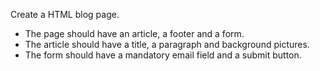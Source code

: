 
Create a HTML blog page.
* The page should have an article, a footer and a form.
* The article should have a title, a paragraph and background pictures.
* The form should have a mandatory email field and a submit button.